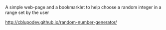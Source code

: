 A simple web-page and a bookmarklet to help choose a random integer in a range set by the user

http://cblupodev.github.io/random-number-generator/
